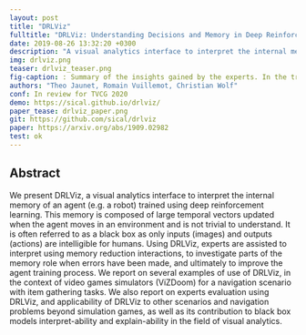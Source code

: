```yaml
---
layout: post
title: "DRLViz"
fulltitle: "DRLViz: Understanding Decisions and Memory in Deep Reinforcement Learning"
date: 2019-08-26 13:32:20 +0300
description: "A visual analytics interface to interpret the internal memory of an agent (e.g. a robot) trained using deep reinforcement learning."
img: drlviz.png
teaser: drlviz_teaser.png
fig-caption: : Summary of the insights gained by the experts. In the trajectory ① and stream-graph of actions ② Expert #1 noticed two intervals during which the agent only turned right. After replaying those sequences, Expert #1 stated that the agent came twice in the same dead-end ③. Expert #3 observed a hidden state dimension which is blue when the agent sees the red armor before the green armor, and then remained orange until when saw the green armor ④. Expert #2 probed a dimension that is active as the agent first saw the HP, and remained active until it gathered it. Expert #1 also identified two hidden state elements that changes as the agent gathered the health pack and then kept their values until the end of the episode ⑥. Using saliency maps ⑦, Expert #2 observed that the agent ignore the soul-sphere until it gathered the 3 firsts items ⑧. Finally, Expert #3 identified clusters in the t-SNE projection which corresponds to the agent’s objectives e. g., gathering the green armor ⑨.
authors: "Theo Jaunet, Romain Vuillemot, Christian Wolf"
conf: In review for TVCG 2020
demo: https://sical.github.io/drlviz/
paper_tease: drlviz_paper.png
git: https://github.com/sical/drlviz
paper: https://arxiv.org/abs/1909.02982
test: ok
---
```


 
## Abstract   

We present DRLViz, a visual analytics interface to interpret the internal memory of an agent (e.g. a robot) trained using deep reinforcement learning. This memory is composed of large temporal vectors updated when the agent moves in an environment and is not trivial to understand. It is often referred to as a black box as only inputs (images) and outputs (actions) are intelligible for humans. Using DRLViz, experts are assisted to interpret using memory reduction interactions, to investigate parts of the memory role when errors have been made, and ultimately to improve the agent training process. We report on several examples of use of DRLViz, in the context of video games simulators (ViZDoom) for a navigation scenario with item gathering tasks. We also report on experts evaluation using DRLViz, and applicability of DRLViz to other scenarios and navigation problems beyond simulation games, as well as its contribution to black box models interpret-ability and explain-ability in the field of visual analytics.


